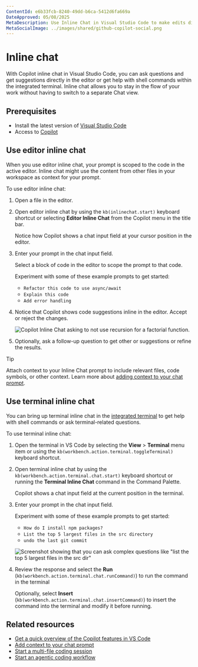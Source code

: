 ```yaml
---
ContentId: e6b33fcb-8240-49dd-b6ca-5412d6fa669a
DateApproved: 05/08/2025
MetaDescription: Use Inline Chat in Visual Studio Code to make edits directly in the editor or get command suggestions in the terminal.
MetaSocialImage: ../images/shared/github-copilot-social.png
---
```

# Inline chat

With Copilot inline chat in Visual Studio Code, you can ask questions and get suggestions directly in the editor or get help with shell commands within the integrated terminal. Inline chat allows you to stay in the flow of your work without having to switch to a separate Chat view.

## Prerequisites

* Install the latest version of [Visual Studio Code](/download)
* Access to [Copilot](/docs/copilot/setup.md)

## Use editor inline chat

When you use editor inline chat, your prompt is scoped to the code in the active editor. Inline chat might use the content from other files in your workspace as context for your prompt.

To use editor inline chat:

1. Open a file in the editor.

1. Open editor inline chat by using the `kb(inlinechat.start)` keyboard shortcut or selecting **Editor Inline Chat** from the Copilot menu in the title bar.

    Notice how Copilot shows a chat input field at your cursor position in the editor.

1. Enter your prompt in the chat input field.

    Select a block of code in the editor to scope the prompt to that code.

    Experiment with some of these example prompts to get started:

    * `Refactor this code to use async/await`
    * `Explain this code`
    * `Add error handling`

1. Notice that Copilot shows code suggestions inline in the editor. Accept or reject the changes.

    ![Copilot Inline Chat asking to not use recursion for a factorial function.](images/copilot-chat/inline-chat-no-recursion.png)

1. Optionally, ask a follow-up question to get other or suggestions or refine the results.

> [!TIP]
> Attach context to your Inline Chat prompt to include relevant files, code symbols, or other context. Learn more about [adding context to your chat prompt](/docs/copilot/chat/copilot-chat-context.md).

## Use terminal inline chat

You can bring up terminal inline chat in the [integrated terminal](/docs/terminal/basics.md) to get help with shell commands or ask terminal-related questions.

To use terminal inline chat:

1. Open the terminal in VS Code by selecting the **View** > **Terminal** menu item or using the `kb(workbench.action.terminal.toggleTerminal)` keyboard shortcut.

1. Open terminal inline chat by using the `kb(workbench.action.terminal.chat.start)` keyboard shortcut or running the **Terminal Inline Chat** command in the Command Palette.

    Copilot shows a chat input field at the current position in the terminal.

1. Enter your prompt in the chat input field.

    Experiment with some of these example prompts to get started:

    * `How do I install npm packages?`
    * `List the top 5 largest files in the src directory`
    * `undo the last git commit`

    ![Screenshot showing that you can ask complex questions like "list the top 5 largest files in the src dir"](images/copilot-chat/terminal-chat-2.png)

1. Review the response and select the **Run** (`kb(workbench.action.terminal.chat.runCommand)`) to run the command in the terminal

    Optionally, select **Insert** (`kb(workbench.action.terminal.chat.insertCommand)`) to insert the command into the terminal and modify it before running.

## Related resources

* [Get a quick overview of the Copilot features in VS Code](/docs/copilot/reference/copilot-vscode-features.md)
* [Add context to your chat prompt](/docs/copilot/chat/copilot-chat-context.md)
* [Start a multi-file coding session](/docs/copilot/chat/copilot-edits.md)
* [Start an agentic coding workflow](/docs/copilot/chat/chat-agent-mode.md)
